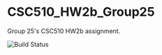 # CSC510_HW2b_Group25
Group 25's CSC510 HW2b assignment.

![Build Status](https://github.com/snapcat/CSC510_HW2b_Group25/workflows/build/badge.svg)
